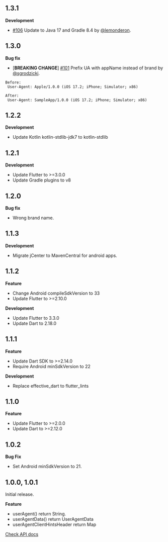 ## 1.3.1

**Development**

- [#106](https://github.com/wasabeef/flutter_ua_client_hints/pull/106) Update to Java 17 and Gradle 8.4 by [@lemonderon](https://github.com/lemonderon).

## 1.3.0

**Bug fix**

- [**BREAKING CHANGE**] [#101](https://github.com/wasabeef/flutter_ua_client_hints/pull/101)  Prefix UA with appName instead of brand by [@sgrodzicki](https://github.com/sgrodzicki).

```
Before:
 User-Agent: Apple/1.0.0 (iOS 17.2; iPhone; Simulator; x86)

After:
 User-Agent: SampleApp/1.0.0 (iOS 17.2; iPhone; Simulator; x86)
```

## 1.2.2

**Development**
- Update Kotlin kotlin-stdlib-jdk7 to kotlin-stdlib


## 1.2.1

**Development**
- Update Flutter to >=3.0.0
- Update Gradle plugins to v8


## 1.2.0

**Bug fix**
- Wrong brand name.

## 1.1.3

**Development**
- Migrate jCenter to MavenCentral for android apps.

## 1.1.2

**Feature**
- Change Android compileSdkVersion to 33
- Update Flutter to >=2.10.0

**Development**
- Update Flutter to 3.3.0
- Update Dart to 2.18.0

## 1.1.1

**Feature**
- Update Dart SDK to >=2.14.0
- Require Android minSdkVersion to 22

**Development**
- Replace effective_dart to flutter_lints

## 1.1.0

**Feature**
- Update Flutter to >=2.0.0
- Update Dart to >=2.12.0

## 1.0.2

**Bug Fix**
- Set Android minSdkVersion to 21.

## 1.0.0, 1.0.1

Initial release.

**Feature**
- userAgent() return String.
- userAgentData() return UserAgentData
- userAgentClientHintsHeader return Map

[Check API docs](https://pub.dev/documentation/ua_client_hints/latest/ua_client_hints/ua_client_hints-library.html)
